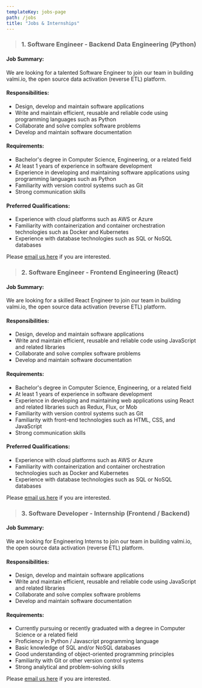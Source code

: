 ```yaml
---
templateKey: jobs-page
path: /jobs
title: "Jobs & Internships"
---
```


> ### 1. Software Engineer - Backend Data Engineering (Python)
<!-- (https://www.linkedin.com/jobs/view/2390000002/) -->

#### Job Summary:
We are looking for a talented Software Engineer to join our team in building valmi.io, the open source data activation (reverse ETL) platform. 

#### Responsibilities:

- Design, develop and maintain software applications
- Write and maintain efficient, reusable and reliable code using programming languages such as  Python
- Collaborate and solve complex software problems
- Develop and maintain software documentation

#### Requirements:

- Bachelor's degree in Computer Science, Engineering, or a related field
- At least 1 years of experience in software development
- Experience in developing and maintaining software applications using programming languages such as Python
- Familiarity with version control systems such as Git
- Strong communication skills

#### Preferred Qualifications:

- Experience with cloud platforms such as AWS or Azure
- Familiarity with containerization and container orchestration technologies such as Docker and Kubernetes
- Experience with database technologies such as SQL or NoSQL databases

Please [email us here](/contact) if you are interested.



> ### 2. Software Engineer - Frontend Engineering (React)
<!-- (https://www.linkedin.com/jobs/view/2390000002/) -->

#### Job Summary:
We are looking for a skilled React Engineer to join our team in building valmi.io, the open source data activation (reverse ETL) platform. 

#### Responsibilities:

- Design, develop and maintain software applications
- Write and maintain efficient, reusable and reliable code using JavaScript and related libraries
- Collaborate and solve complex software problems
- Develop and maintain software documentation

#### Requirements:

- Bachelor's degree in Computer Science, Engineering, or a related field
- At least 1 years of experience in software development
- Experience in developing and maintaining web applications using React and related libraries such as Redux, Flux, or Mob
- Familiarity with version control systems such as Git
- Familiarity with front-end technologies such as HTML, CSS, and JavaScript
- Strong communication skills

#### Preferred Qualifications:

- Experience with cloud platforms such as AWS or Azure
- Familiarity with containerization and container orchestration technologies such as Docker and Kubernetes
- Experience with database technologies such as SQL or NoSQL databases

Please [email us here](/contact) if you are interested.


> ### 3. Software Developer - Internship (Frontend / Backend)
<!-- (https://www.linkedin.com/jobs/view/2390000002/) -->

#### Job Summary:
We are looking for Engineering Interns to join our team in building valmi.io, the open source data activation (reverse ETL) platform. 

#### Responsibilities:

- Design, develop and maintain software applications
- Write and maintain efficient, reusable and reliable code using JavaScript and related libraries
- Collaborate and solve complex software problems
- Develop and maintain software documentation

#### Requirements:

- Currently pursuing or recently graduated with a degree in Computer Science or a related field
- Proficiency in Python / Javascript programming language
- Basic knowledge of SQL and/or NoSQL databases
- Good understanding of object-oriented programming principles
- Familiarity with Git or other version control systems
- Strong analytical and problem-solving skills
 
Please [email us here](/contact) if you are interested.
